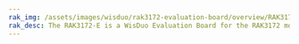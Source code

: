 ```yaml
---
rak_img: /assets/images/wisduo/rak3172-evaluation-board/overview/RAK3172E_Evaluation_home.png
rak_desc: The RAK3172-E is a WisDuo Evaluation Board for the RAK3172 module, which uses an STM32WLE5CC SoC chip.
---
```


<rk-redirect to="/Product-Categories/WisDuo/RAK3172-Evaluation-Board/Overview/"/>
